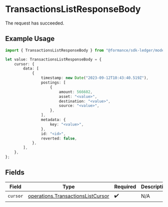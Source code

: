 # TransactionsListResponseBody

The request has succeeded.

## Example Usage

```typescript
import { TransactionsListResponseBody } from "@formance/sdk-ledger/models/operations";

let value: TransactionsListResponseBody = {
    cursor: {
        data: [
            {
                timestamp: new Date("2023-09-12T10:43:40.519Z"),
                postings: [
                    {
                        amount: 566602,
                        asset: "<value>",
                        destination: "<value>",
                        source: "<value>",
                    },
                ],
                metadata: {
                    key: "<value>",
                },
                id: "<id>",
                reverted: false,
            },
        ],
    },
};
```

## Fields

| Field                                                                                  | Type                                                                                   | Required                                                                               | Description                                                                            |
| -------------------------------------------------------------------------------------- | -------------------------------------------------------------------------------------- | -------------------------------------------------------------------------------------- | -------------------------------------------------------------------------------------- |
| `cursor`                                                                               | [operations.TransactionsListCursor](../../models/operations/transactionslistcursor.md) | :heavy_check_mark:                                                                     | N/A                                                                                    |